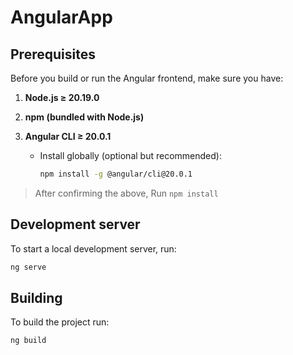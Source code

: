 # AngularApp

## Prerequisites
Before you build or run the Angular frontend, make sure you have:

1. **Node.js ≥ 20.19.0**  

2. **npm (bundled with Node.js)**  

3. **Angular CLI ≥ 20.0.1**  
   - Install globally (optional but recommended):  
     ```bash
     npm install -g @angular/cli@20.0.1
   

> After confirming the above, Run `npm install`

## Development server

To start a local development server, run:

```bash
ng serve
```

## Building

To build the project run:

```bash
ng build
```


